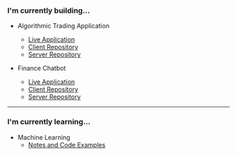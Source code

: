 

### I'm currently building...

- Algorithmic Trading Application
    - <a href="https://trading.robertjosephwayne.com/" target="_blank">Live Application</a>
    - <a href="https://github.com/robertjosephwayne/financial-dashboard-client" target="_blank">Client Repository</a>
    - <a href="https://github.com/robertjosephwayne/financial-dashboard-api" target="_blank">Server Repository</a>

- Finance Chatbot
    - <a href="https://chat.robertjosephwayne.com/" target="_blank">Live Application</a>
    - <a href="https://github.com/robertjosephwayne/finance-chatbot-client" target="_blank">Client Repository</a>
    - <a href="https://github.com/robertjosephwayne/finance-chatbot-server" target="_blank">Server Repository</a>

---

### I'm currently learning...

- Machine Learning
    - <a href="https://github.com/robertjosephwayne/machine-learning" target="_blank">Notes and Code Examples</a>
